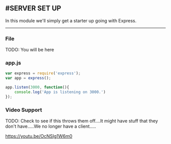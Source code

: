 #SERVER SET UP
---
In this module we'll simply get a starter up going with Express. 

<hr>

### File
TODO: You will be here



### app.js 
```js
var express = require('express');
var app = express();

app.listen(3000, function(){
	console.log('App is listening on 3000.')
});
```


### Video Support
TODO: Check to see if this throws them off....It might have stuff that they don't have.....We no longer have a client.....

https://youtu.be/OcNSIg1W6m0